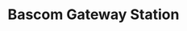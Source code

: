 ---
title: Bascom Gateway Station
address: 1350 S Bascom Ave, San Jose, CA 95128
developer: Bay West Development
municipality: San Jose
units: 590
phase: Complete
permits:
    PD18-015:
        status: Approved
        initial_date: 2018-06-19
        final_date: 2019-09-10
        apn: [28226015, 28226014]
        address: 1350 S Bascom Ave, San Jose, CA 95128
        description: Planned Development Permit to allow the demolition of approximately 76,894 square feet of existing commercial buildings, and the construction of an approximately 200,000-square foot office building, 590 residential units, an alternative parking arrangement (tandem parking), and the removal of 17 on-site ordinance size trees, one on-site non-ordinance size tree, and three ordinance size street trees in the CP(PD) Planned Development Zoning District on a 6.98-gross acre site
        names: Pete Beritzhoff w/ San Jose Constrution Co INC and Bascom Station Owner LLC;
geometry: [37.29982136625627, -121.93085089092118]
published: True
---